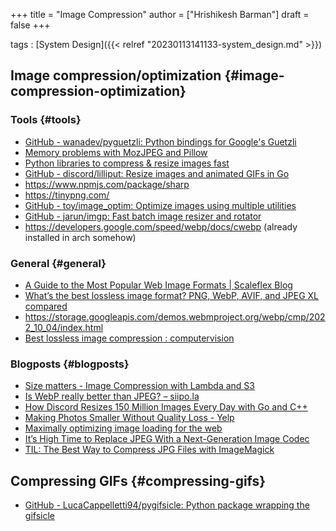+++
title = "Image Compression"
author = ["Hrishikesh Barman"]
draft = false
+++

tags
: [System Design]({{< relref "20230113141133-system_design.md" >}})


## Image compression/optimization {#image-compression-optimization}


### Tools {#tools}

-   [GitHub - wanadev/pyguetzli: Python bindings for Google's Guetzli](https://github.com/wanadev/pyguetzli)
-   [Memory problems with MozJPEG and Pillow](https://blog.avirtualhome.com/memory-problems-with-jpg-files-and-pillow/)
-   [Python libraries to compress &amp; resize images fast](https://uploadcare.com/blog/image-optimization-python/)
-   [GitHub - discord/lilliput: Resize images and animated GIFs in Go](https://github.com/discord/lilliput)
-   <https://www.npmjs.com/package/sharp>
-   <https://tinypng.com/>
-   [GitHub - toy/image_optim: Optimize images using multiple utilities](https://github.com/toy/image_optim)
-   [GitHub - jarun/imgp: Fast batch image resizer and rotator](https://github.com/jarun/imgp)
-   <https://developers.google.com/speed/webp/docs/cwebp> (already installed in arch somehow)


### General {#general}

-   [A Guide to the Most Popular Web Image Formats | Scaleflex Blog](https://blog.scaleflex.com/best-web-image-formats/)
-   [What’s the best lossless image format? PNG, WebP, AVIF, and JPEG XL compared](https://siipo.la/blog/whats-the-best-lossless-image-format-comparing-png-webp-avif-and-jpeg-xl)
-   <https://storage.googleapis.com/demos.webmproject.org/webp/cmp/2022_10_04/index.html>
-   [Best lossless image compression : computervision](https://www.reddit.com/r/computervision/comments/zg62fl/best_lossless_image_compression/)


### Blogposts {#blogposts}

-   [Size matters - Image Compression with Lambda and S3](https://dev.to/aarongarvey/size-matters-image-compression-with-lambda-and-s3-40bf)
-   [Is WebP really better than JPEG? – siipo.la](https://siipo.la/blog/is-webp-really-better-than-jpeg)
-   [How Discord Resizes 150 Million Images Every Day with Go and C++](https://discord.com/blog/how-discord-resizes-150-million-images-every-day-with-go-and-c)
-   [Making Photos Smaller Without Quality Loss - Yelp](https://engineeringblog.yelp.com/2017/06/making-photos-smaller.html)
-   [Maximally optimizing image loading for the web](https://www.industrialempathy.com/posts/image-optimizations/)
-   [It’s High Time to Replace JPEG With a Next-Generation Image Codec](https://cloudinary.com/blog/time_for_next_gen_codecs_to_dethrone_jpeg)
-   [TIL: The Best Way to Compress JPG Files with ImageMagick](https://dev.to/feldroy/til-strategies-for-compressing-jpg-files-with-imagemagick-5fn9)


## Compressing GIFs {#compressing-gifs}

-   [GitHub - LucaCappelletti94/pygifsicle: Python package wrapping the gifsicle](https://github.com/LucaCappelletti94/pygifsicle)
